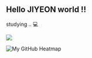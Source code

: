 ## Hello JIYEON world !! 

studying .. 💻


<img src="https://img.shields.io/badge/python-%233776AB.svg?&style=for-the-badge&logo=python&logoColor=white" />


![My GitHub Heatmap](https://mazandi.herokuapp.com/api?handle=hongjiyeon05&theme=dark)
